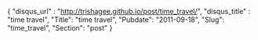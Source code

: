 {
 "disqus_url" : "http://trishagee.github.io/post/time_travel/",
 "disqus_title" : "time travel",
 "Title": "time travel",
 "Pubdate": "2011-09-18",
 "Slug": "time_travel",
 "Section": "post"
}

